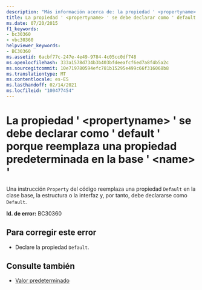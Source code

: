 ```yaml
---
description: "Más información acerca de: la propiedad ' <propertyname> ' se debe declarar como ' default ' porque reemplaza una propiedad predeterminada en la base ' <name> '"
title: La propiedad ' <propertyname> ' se debe declarar como ' default ' porque reemplaza una propiedad predeterminada en la base ' <name> '
ms.date: 07/20/2015
f1_keywords:
- bc30360
- vbc30360
helpviewer_keywords:
- BC30360
ms.assetid: 6acbf77c-247e-4e49-9784-4c05cc0df748
ms.openlocfilehash: 333a1578d734b3b403bfdeeafcf6ed7a8f4b5a2c
ms.sourcegitcommit: 10e719780594efc781b15295e499c66f316068b8
ms.translationtype: MT
ms.contentlocale: es-ES
ms.lasthandoff: 02/14/2021
ms.locfileid: "100477454"
---
```

# <a name="property-propertyname-must-be-declared-default-because-it-overrides-a-default-property-on-the-base-name"></a>La propiedad ' \<propertyname> ' se debe declarar como ' default ' porque reemplaza una propiedad predeterminada en la base ' \<name> '

Una instrucción `Property` del código reemplaza una propiedad `Default` en la clase base, la estructura o la interfaz y, por tanto, debe declararse como `Default`.  
  
 **Id. de error:** BC30360  
  
## <a name="to-correct-this-error"></a>Para corregir este error  
  
- Declare la propiedad `Default`.  
  
## <a name="see-also"></a>Consulte también

- [Valor predeterminado](../language-reference/modifiers/default.md)
